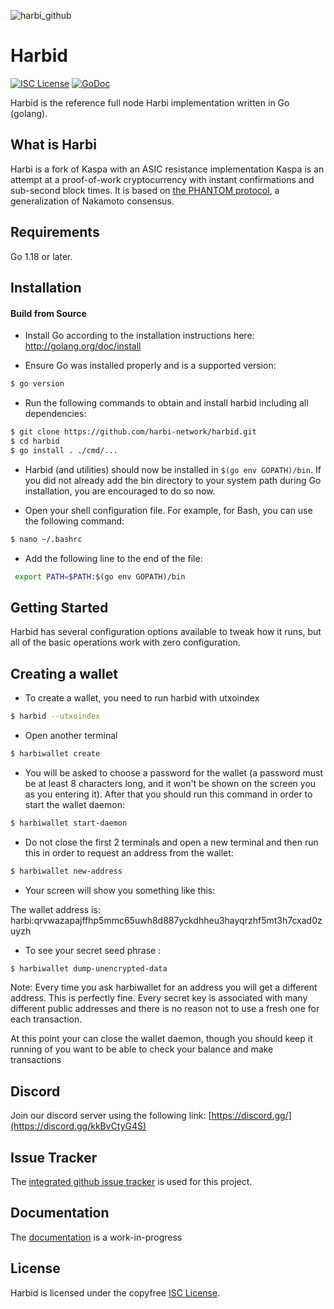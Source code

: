 
![harbi_github](https://github.com/user-attachments/assets/8193147d-0385-4fde-9d0a-6e5cdec885c3)

# Harbid

[![ISC License](http://img.shields.io/badge/license-ISC-blue.svg)](https://choosealicense.com/licenses/isc/)
[![GoDoc](https://img.shields.io/badge/godoc-reference-blue.svg)](http://godoc.org/github.com/harbi-network/harbid/)

Harbid is the reference full node Harbi implementation written in Go (golang).

## What is Harbi

Harbi is a fork of Kaspa with an ASIC resistance implementation
Kaspa is an attempt at a proof-of-work cryptocurrency with instant confirmations and sub-second block times. It is based on [the PHANTOM protocol](https://eprint.iacr.org/2018/104.pdf), a generalization of Nakamoto consensus.

## Requirements

Go 1.18 or later.

## Installation

#### Build from Source

- Install Go according to the installation instructions here:
  http://golang.org/doc/install

- Ensure Go was installed properly and is a supported version:

```bash
$ go version
```

- Run the following commands to obtain and install harbid including all dependencies:

```bash
$ git clone https://github.com/harbi-network/harbid.git
$ cd harbid
$ go install . ./cmd/...
```

- Harbid (and utilities) should now be installed in `$(go env GOPATH)/bin`. If you did
  not already add the bin directory to your system path during Go installation,
  you are encouraged to do so now.
  
- Open your shell configuration file. For example, for Bash, you can use the following command:
  
```bash
$ nano ~/.bashrc
```
- Add the following line to the end of the file:

```bash
 export PATH=$PATH:$(go env GOPATH)/bin
```

## Getting Started

Harbid has several configuration options available to tweak how it runs, but all
of the basic operations work with zero configuration.

## Creating a wallet

- To create a wallet, you need to run harbid with utxoindex

```bash
$ harbid --utxoindex
```
- Open another terminal

```bash
$ harbiwallet create
```

- You will be asked to choose a password for the wallet (a password must be at least 8 characters long, and it won't be shown on the screen you as you entering it). After that you should run this command in order to start the wallet daemon:

```bash
$ harbiwallet start-daemon
```
- Do not close the first 2 terminals and open a new terminal and then run this in order to request an address from the wallet:

```bash
$ harbiwallet new-address
```

- Your screen will show you something like this:

The wallet address is:
harbi:qrvwazapajffhp5mmc65uwh8d887yckdhheu3hayqrzhf5mt3h7cxad0zuyzh

- To see your secret seed phrase :

```bash
$ harbiwallet dump-unencrypted-data
```

Note: Every time you ask harbiwallet for an address you will get a different address. This is perfectly fine. Every secret key is associated with many different public addresses and there is no reason not to use a fresh one for each transaction.

At this point your can close the wallet daemon, though you should keep it running of you want to be able to check your balance and make transactions


## Discord
Join our discord server using the following link: [https://discord.gg/](https://discord.gg/kkBvCtyG4S)

## Issue Tracker

The [integrated github issue tracker](https://github.com/harbi-network/harbid/issues)
is used for this project.


## Documentation

The [documentation](https://harbi-network.com/docs/) is a work-in-progress

## License

Harbid is licensed under the copyfree [ISC License](https://choosealicense.com/licenses/isc/).
 
